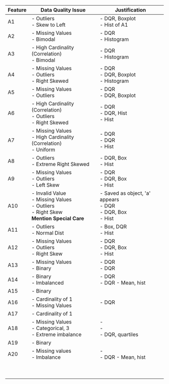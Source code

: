 | Feature | Data Quality Issue                                                                            | Justification                                                   |
| ------- | --------------------------------------------------------------------------------------------- | --------------------------------------------------------------- |
| A1      | - Outliers<br>- Skew to Left                                                                  | - DQR, Boxplot<br>- Hist of A1                                  |
| A2      | - Missing Values<br>- Bimodal                                                                 | - DQR<br>- Histogram                                            |
| A3      | - High Cardinality (Correlation)<br>- Bimodal                                                 | - DQR<br>- Histogram                                            |
| A4      | - Missing Values<br>- Outliers<br>- Right Skewed                                              | - DQR<br>- DQR, Boxplot<br>- Histogram                          |
| A5      | - Missing Values<br>- Outliers                                                                | - DQR<br>- DQR, Boxplot                                         |
| A6      | - High Cardinality (Correlation)<br>- Outliers<br>- Right Skewed                              | - DQR<br>- DQR, Hist<br>- Hist                                  |
| A7      | - Missing Values<br> - High Cardinality (Correlation)<br> - Uniform                           | - DQR<br>- DQR<br>- Hist                                        |
| A8      | - Outliers<br>- Extreme Right Skewed                                                          | - DQR, Box<br>- Hist                                            |
| A9      | - Missing Values<br>- Outliers<br>- Left Skew                                                 | - DQR<br>- DQR, Box<br>- Hist                                   |
| A10     | - Invalid Value<br>- Missing Values<br>- Outliers<br>- Right Skew<br>**Mention Special Care** | - Saved as object, 'a' appears<br>- DQR<br>- DQR, Box<br>- Hist |
| A11     | - Outliers<br>- Normal Dist                                                                   | - Box, DQR<br>- Hist                                            |
| A12     | - Missing Values<br>- Outliers<br>- Right Skew                                                | - DQR<br>- DQR, Box<br>- Hist                                   |
| A13     | - Missing Values<br>- Binary                                                                  | - DQR<br>- DQR                                                  |
| A14     | - Binary<br>- Imbalanced                                                                      | - DQR<br>- DQR - Mean, hist                                     |
| A15     | - Binary                                                                                      |                                                                 |
| A16     | - Cardinality of 1<br>- Missing Values                                                        | - DQR                                                           |
| A17     | - Cardinality of 1                                                                            |                                                                 |
| A18     | - Missing Values<br>- Categorical, 3<br>- Extreme imbalance                                   | -<br>- <br>- DQR, quartiles                                     |
| A19     | - Binary                                                                                      |                                                                 |
| A20     | - Missing values<br>- Imbalance                                                               | -<br>- DQR - Mean, hist                                         |
|         |                                                                                               |                                                                 |
|         |                                                                                               |                                                                 |
|         |                                                                                               |                                                                 |
|         |                                                                                               |                                                                 |
|         |                                                                                               |                                                                 |
|         |                                                                                               |                                                                 |
|         |                                                                                               |                                                                 |
|         |                                                                                               |                                                                 |
|         |                                                                                               |                                                                 |
